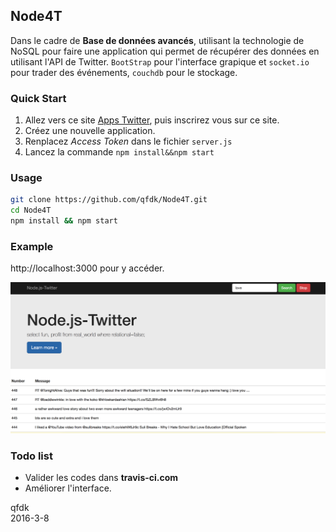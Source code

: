 ## Node4T

Dans le cadre de **Base de données avancés**, utilisant la technologie de NoSQL pour faire une application qui permet de récupérer des données en utilisant l'API de Twitter.  `BootStrap` pour l'interface grapique et `socket.io` pour trader des événements, `couchdb` pour le stockage.

### Quick Start

1. Allez vers ce site [Apps Twitter](https://apps.twitter.com), puis inscrirez vous sur ce site.
2. Créez une nouvelle application.
3. Renplacez *Access Token* dans le fichier `server.js`
4. Lancez la commande `npm install&&npm start`

### Usage

```bash
git clone https://github.com/qfdk/Node4T.git
cd Node4T
npm install && npm start
```

### Example

http://localhost:3000 pour y accéder.

![](./img/Snip20160308_2.png)


### Todo list

* Valider les codes dans **travis-ci.com**
* Améliorer l'interface.




qfdk<br/>
2016-3-8

